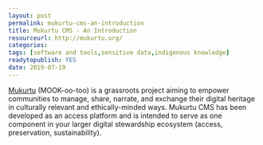 ```yaml
---
layout: post 
permalink: mukurtu-cms-an-introduction
title: Mukurtu CMS - An Introduction
resourceurl: http://mukurtu.org/
categories: 
tags: [software and tools,sensitive data,indigenous knowledge]
readytopublish: YES
date: 2019-07-19
---
```

[Mukurtu](http://mukurtu.org/) (MOOK-oo-too) is a grassroots project aiming to empower communities to manage, share, narrate, and exchange their digital heritage in culturally relevant and ethically-minded ways. Mukurtu CMS has been developed as an access platform and is intended to serve as one component in your larger digital stewardship ecosystem (access, preservation, sustainability). 